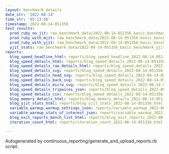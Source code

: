 ```yaml
---
layout: benchmark_details
date_str: '2022-08-14'
time_str: '05:13:56'
timestamp: 2022-08-14-051356
test_results:
  prod_ruby_no_jit: raw_benchmark_data/2022-08-14-051356_basic_benchmark_prod_ruby_no_jit.json
  prod_ruby_with_mjit: raw_benchmark_data/2022-08-14-051356_basic_benchmark_prod_ruby_with_mjit.json
  prod_ruby_with_yjit: raw_benchmark_data/2022-08-14-051356_basic_benchmark_prod_ruby_with_yjit.json
  yjit_stats: raw_benchmark_data/2022-08-14-051356_basic_benchmark_yjit_stats.json
reports:
  blog_speed_headline_html: reports/blog_speed_headline_2022-08-14-051356.html
  blog_speed_details_html: reports/blog_speed_details_2022-08-14-051356.html
  blog_speed_details_raw_details_html: reports/blog_speed_details_2022-08-14-051356.raw_details.html
  blog_speed_details_svg: reports/blog_speed_details_2022-08-14-051356.svg
  blog_speed_details_head_svg: reports/blog_speed_details_2022-08-14-051356.head.svg
  blog_speed_details_back_svg: reports/blog_speed_details_2022-08-14-051356.back.svg
  blog_speed_details_micro_svg: reports/blog_speed_details_2022-08-14-051356.micro.svg
  blog_speed_details_tripwires_json: reports/blog_speed_details_2022-08-14-051356.tripwires.json
  blog_speed_details_csv: reports/blog_speed_details_2022-08-14-051356.csv
  blog_memory_details_html: reports/blog_memory_details_2022-08-14-051356.html
  blog_yjit_stats_html: reports/blog_yjit_stats_2022-08-14-051356.html
  variable_warmup_warmup_settings_json: reports/variable_warmup_2022-08-14-051356.warmup_settings.json
  variable_warmup_stats_of_interest_json: reports/variable_warmup_2022-08-14-051356.stats_of_interest.json
  blog_exit_reports_bench_list_html: reports/blog_exit_reports_2022-08-14-051356.bench_list.html
  iteration_count_html: reports/iteration_count_2022-08-14-051356.html

---
```

Autogenerated by continuous_reporting/generate_and_upload_reports.rb script.
